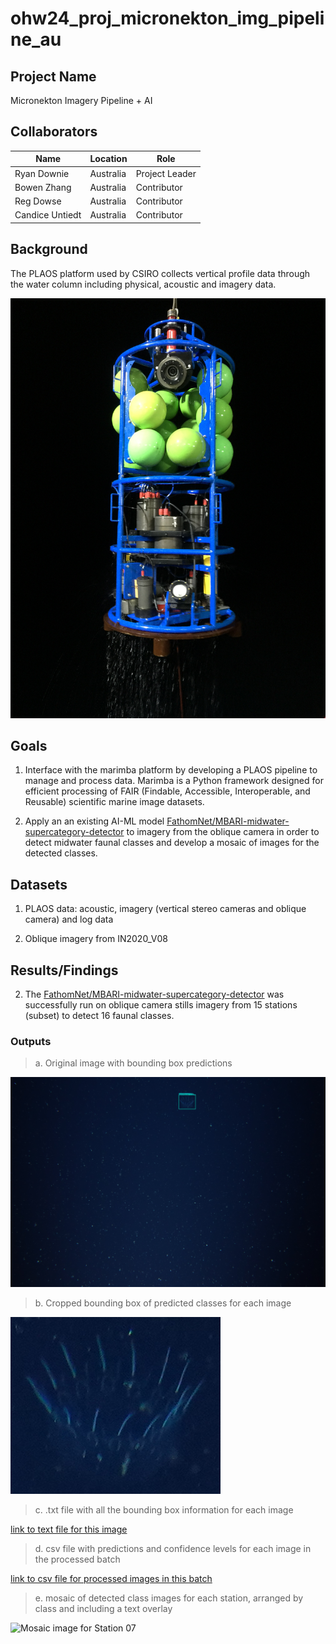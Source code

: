 # ohw24_proj_micronekton_img_pipeline_au

## Project Name

Micronekton Imagery Pipeline + AI

## Collaborators

| Name                | Location   | Role                |
|---------------------|------------|---------------------|
| Ryan Downie       | Australia    | Project Leader |
| Bowen Zhang       | Australia    | Contributor         |
| Reg  Dowse      | Australia    | Contributor         |
| Candice Untiedt      | Australia    | Contributor       |

## Background
The PLAOS platform used by CSIRO collects vertical profile data through the water column including physical, acoustic and imagery data. 

![PLAOS platform](Images/PLAOS.JPG "PLAOS platform")

## Goals

1. Interface with the marimba platform by developing a PLAOS pipeline to manage and process data. Marimba is a Python framework designed for efficient processing of FAIR (Findable, Accessible, Interoperable, and Reusable) scientific marine image datasets.  

2. Apply an an existing AI-ML model [FathomNet/MBARI-midwater-supercategory-detector](https://huggingface.co/FathomNet/MBARI-midwater-supercategory-detector) to imagery from the oblique camera in order to detect midwater faunal classes and develop a mosaic of images for the detected classes. 

## Datasets

1. PLAOS data: acoustic, imagery (vertical stereo cameras and oblique camera) and log data
  
2. Oblique imagery from IN2020_V08

## Results/Findings

2. The [FathomNet/MBARI-midwater-supercategory-detector](https://huggingface.co/FathomNet/MBARI-midwater-supercategory-detector) was successfully run on oblique camera stills imagery from 15 stations (subset) to detect 16 faunal classes.

### Outputs 

> a.  Original image with bounding box predictions

![Full size image with prediction](Images/OBL00162.JPG "image with bounding box prediction")

> b. Cropped bounding box of predicted classes for each image

![cropped bounding box](Images/crop_OBL00162.jpg "bounding box image for prediction above") 

> c. .txt file with all the bounding box information for each image

[link to text file for this image](/Images/OBL00162.txt)

> d. csv file with predictions and confidence levels for each image in the processed batch

[link to csv file for processed images in this batch](/Images/predictions.csv)

> e. mosaic of detected class images for each station, arranged by class and including a text overlay

![Mosaic image for Station 07](/Images/Mosaic_image_Station07.png "Mosaic of detected classes for Station 07")


